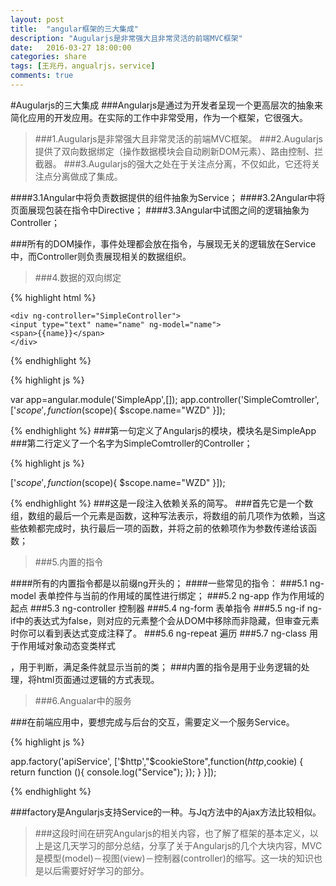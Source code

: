 ```yaml
---
layout: post
title:  "angular框架的三大集成"
description: "Augularjs是非常强大且非常灵活的前端MVC框架"
date:   2016-03-27 18:00:00
categories: share
tags: [王兆丹，angualrjs，service]
comments: true
---
```




#Augularjs的三大集成
###Angularjs是通过为开发者呈现一个更高层次的抽象来简化应用的开发应用。在实际的工作中非常受用，作为一个框架，它很强大。

>###1.Augularjs是非常强大且非常灵活的前端MVC框架。
>###2.Augularjs提供了双向数据绑定（操作数据模块会自动刷新DOM元素）、路由控制、拦截器。
>###3.Augularjs的强大之处在于关注点分离，不仅如此，它还将关注点分离做成了集成。

####3.1Angular中将负责数据提供的组件抽象为Service；
####3.2Angular中将页面展现包装在指令中Directive；
####3.3Angular中试图之间的逻辑抽象为Controller；

###所有的DOM操作，事件处理都会放在指令，与展现无关的逻辑放在Service中，而Controller则负责展现相关的数据组织。

>###4.数据的双向绑定

{% highlight html %}

	<div ng-controller="SimpleController">
    <input type="text" name="name" ng-model="name">
    <span>{{name}}</span>
    </div>

{% endhighlight %}

{% highlight js %}

 var app=angular.module('SimpleApp',[]);
 app.controller('SimpleComtroller',['$scope',function($scope){
    $scope.name="WZD"
 }]);

{% endhighlight %}
###第一句定义了Angularjs的模块，模块名是SimpleApp
###第二行定义了一个名字为SimpleComtroller的Controller；

{% highlight js %}

['$scope',function($scope){
    $scope.name="WZD"
 }]);

{% endhighlight %}
###这是一段注入依赖关系的简写。
###首先它是一个数组，数组的最后一个元素是函数，这种写法表示，将数组的前几项作为依赖，当这些依赖都完成时，执行最后一项的函数，并将之前的依赖项作为参数传递给该函数；

>###5.内置的指令

####所有的内置指令都是以前缀ng开头的；
####一些常见的指令：
###5.1 ng-model 表单控件与当前的作用域的属性进行绑定；
###5.2 ng-app 作为作用域的起点 <html ng-app="myApp">
###5.3 ng-controller 控制器
###5.4 ng-form 表单指令
###5.5 ng-if  ng-if中的表达式为false，则对应的元素整个会从DOM中移除而非隐藏，但审查元素时你可以看到表达式变成注释了。
###5.6 ng-repeat 遍历
###5.7 ng-class 用于作用域对象动态变类样式  <p ng-class="{red: x%2==0,blue: x%2!=0}" > ，用于判断，满足条件就显示当前的类；
###内置的指令是用于业务逻辑的处理，将html页面通过逻辑的方式表现。

>###6.Angualar中的服务

###在前端应用中，要想完成与后台的交互，需要定义一个服务Service。

{% highlight js %}

app.factory('apiService', ['$http',"$cookieStore",function($http,$cookie) {
  return function (){
       console.log("Service");
    });
  }
}]);

{% endhighlight %}

###factory是Angularjs支持Service的一种。与Jq方法中的Ajax方法比较相似。


>###这段时间在研究Angularjs的相关内容，也了解了框架的基本定义，以上是这几天学习的部分总结，分享了关于Angularjs的几个大块内容，MVC是模型(model)－视图(view)－控制器(controller)的缩写。这一块的知识也是以后需要好好学习的部分。